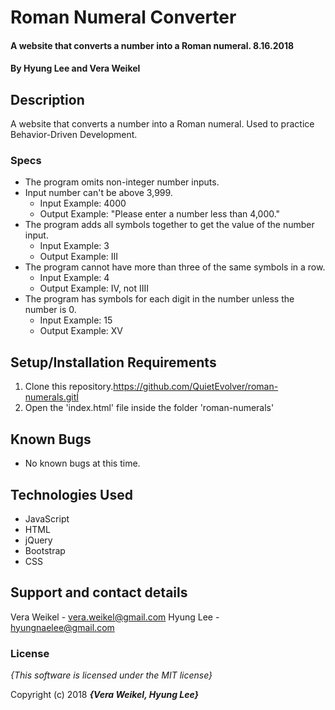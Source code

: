 # Roman Numeral Converter

#### A website that converts a number into a Roman numeral. 8.16.2018

#### By **Hyung Lee and Vera Weikel**

## Description

A website that converts a number into a Roman numeral. Used to practice Behavior-Driven Development.


### Specs
* The program omits non-integer number inputs.
* Input number can't be above 3,999.
  - Input Example: 4000
  - Output Example: "Please enter a number less than 4,000."
* The program adds all symbols together to get the value of the number input.
  - Input Example: 3
  - Output Example: III
* The program cannot have more than three of the same symbols in a row.
  - Input Example: 4
  - Output Example: IV, not IIII
* The program has symbols for each digit in the number unless the number is 0.
  - Input Example: 15
  - Output Example: XV


## Setup/Installation Requirements

1. Clone this repository.https://github.com/QuietEvolver/roman-numerals.gitÍ
2. Open the 'index.html' file inside the folder 'roman-numerals'

## Known Bugs
* No known bugs at this time.

## Technologies Used
* JavaScript
* HTML
* jQuery
* Bootstrap
* CSS

## Support and contact details

Vera Weikel - vera.weikel@gmail.com
Hyung Lee - hyungnaelee@gmail.com

### License

*{This software is licensed under the MIT license}*

Copyright (c) 2018 **_{Vera Weikel, Hyung Lee}_**
